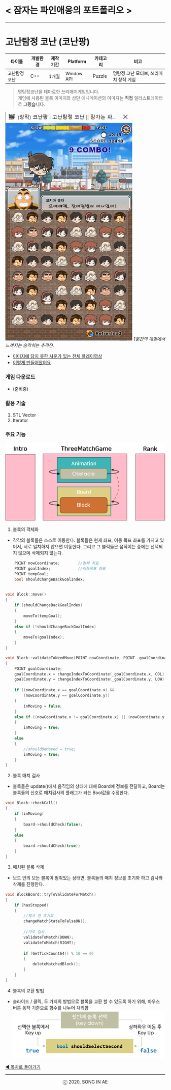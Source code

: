 ﻿
# < 잠자는 파인애옹의 포트폴리오 >

----------


# 고난탐정 코난 (코난팡) 

| 타이틀 | 개발환경 | 제작기간 | Platform |  카테고리 | 비고 
| ---- | ---- | ---- | ---- | ---- | ---- 
| 고난탐정 코난| C++ | 1개월 | Window API | Puzzle| 명탐정 코난 모티브, 쓰리매치 창작 게임
 
>명탐정코난을 테마로한 쓰리매치게임입니다.  
>게임에 사용된 블록 이미지와 상단 애니메이션의 이미지는 **직접** 일러스트레이터로 **그렸습니다**.  

![명탐정 코난 모티드 쓰리매치게임 플레이이미지](conan_play.gif) 
*1분간의 게임에서 느껴지는 숨막히는 추격전.* 

* [이미지에 담지 못한 사운가 있는 전체 플레이영상](https://www.youtube.com/playlist?list=PLwLVhT_yp_30l9Nh_r0i_C7ovwvdltuge)
* [이렇게 만들어왔어요](https://www.youtube.com/playlist?list=PLwLVhT_yp_30l9Nh_r0i_C7ovwvdltuge)

### 게임 다운로드
* (준비중)

### 활용 기술
1. STL Vector
2. Iterator

### 주요 기능
![클래스 구조 이미지](class_struct.png)

1. 블록의 객체화  
- 각각의 블록들은 스스로 이동한다. 블록들은 현재 좌표, 이동 목표 좌표를 가지고 있어서, 서로 일치하지 않으면 이동한다. 그리고 그 블럭들은 움직이는 중에는 선택되지 않으며 삭제되지 않는다.  
```C++
	POINT nowCoordinate;		//현재 좌표
	POINT goalIndex;			//이동목표 좌표
	POINT tempGoal;
	bool shouldChangeBackGoalIndex;
```
```C++

void Block::move()
{
	if (shouldChangeBackGoalIndex)
	{
		moveTo(tempGoal);
	}
	else if (!shouldChangeBackGoalIndex)
	{
		moveTo(goalIndex);
	}
}

```

```C++
void Block::validateToNeedMove(POINT nowCoordinate, POINT _goalCoordinate)
{
	POINT goalCoordinate;
	goalCoordinate.x = changeIndexToCoordinate(_goalCoordinate.x, COL);
	goalCoordinate.y = changeIndexToCoordinate(_goalCoordinate.y, LOW);

	if ((nowCoordinate.x == goalCoordinate.x) &&
		(nowCoordinate.y == goalCoordinate.y))
	{ 
		inMoving = false; 
	}
	else if ((nowCoordinate.x != goalCoordinate.x) || (nowCoordinate.y != goalCoordinate.y))
	{ 
		inMoving = true;
	}
	else
	{
		//shouldBeMoved = true; 
		inMoving = true;
	}
}
```
2. 블록 매치 검사  
- 블록들은 update()에서 움직임의 상태에 대해 Board에 정보를 전달하고, Board는 블록들의 신호로 매치검사의 플래그가 되는 Bool값을 수정한다.
```C++
void Block::checkCall()
{
	if (inMoving)
	{
		board->shouldCheck(false);
	}
	else
	{
		board->shouldCheck(true);
	}
}
```

3. 매치된 블록 삭제
- 보드 안의 모든 블록이 멈춰있는 상태면, 블록들의 매치 정보를 초기화 하고 검사와 삭제를 진행한다.
```C++
void BlockBoard::tryToValidateForMatch()
{
	if (hasStopped)
	{ 	
		//체크 전 초기화
		changeMatchStateToFalseON();

		//가로 검사
		validateToMatch(DOWN);
		validateToMatch(RIGHT);

		if (GetTickCount64() % 10 == 0)
		{
			deleteMatchedBlock();
		}
	}
}
```


4. 블록의 교환 방법
- 슬라이드 / 클릭, 두 가지의 방법으로 블록을 교환 할 수 있도록 하기 위해, 마우스 버튼 동작 기준으로 함수를 나누어 처리함
![블록 선택 방법 이미지](selectBlock.png) 








[◀ 목차로 돌아가기](https://github.com/Song-In-Love/pinaeongs-portfolios/blob/master/README.md#목차)


----------
<center> ⓒ 2020, SONG IN AE </center>

